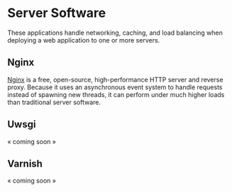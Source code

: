 # Server Software

These applications handle networking, caching, and load balancing when deploying a web application to one or more servers.

## Nginx

[Nginx](http://wiki.nginx.org/) is a free, open-source, high-performance HTTP server and reverse proxy. Because it uses an asynchronous event system to handle requests instead of spawning new threads, it can perform under much higher loads than traditional server software.

## Uwsgi

&laquo; coming soon &raquo;

## Varnish

&laquo; coming soon &raquo;